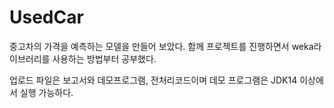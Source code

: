# UsedCar

중고차의 가격을 예측하는 모델을 만들어 보았다.
함께 프로젝트를 진행하면서 weka라이브러리를 사용하는 방법부터 공부했다.

업로드 파일은 보고서와 데모프로그램, 전처리코드이며
데모 프로그램은 JDK14 이상에서 실행 가능하다.
